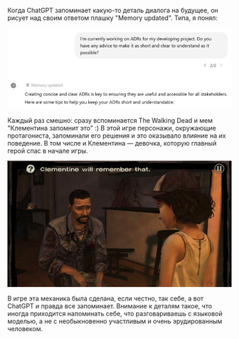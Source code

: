 ﻿Когда ChatGPT запоминает какую-то деталь диалога на будущее, он рисует над своим ответом плашку "Memory updated". Типа, я понял:

![Memory updated](memory-updated.jpg)

Каждый раз смешно: сразу вспоминается The Walking Dead и мем "Клементина запомнит это" :) В этой игре персонажи, окружающие протагониста, запоминали его решения и это оказывало влияние на их поведение. В том числе и Клементина — девочка, которую главный герой спас в начале игры.

![Клементина запомнит это](remember.jpeg)

В игре эта механика была сделана, если честно, так себе, а вот ChatGPT и правда все запоминает. Внимание к деталям такое, что иногда приходится напоминать себе, что разговариваешь с языковой моделью, а не с необыкновенно участливым и очень эрудированным человеком.